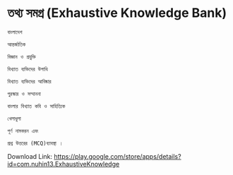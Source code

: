 # তথ্য সমগ্র  (Exhaustive Knowledge Bank)
	
	বাংলাদেশ 

	আন্তর্জাতিক 

	বিজ্ঞান ও প্রযুক্তি 

	বিখ্যাত ব্যক্তিদের উপাধি 

	বিখ্যাত ব্যক্তিদের আবিষ্কার 

	পুরস্কার ও সম্মাননা 

	বাংলার বিখ্যাত কবি ও সাহিত্যিক 

	খেলাধুলা 

	পূর্ণ নামকরন এবং 

	প্রশ্ন উত্তরের (MCQ)ব্যাবস্থা ।
	
Download Link: https://play.google.com/store/apps/details?id=com.nuhin13.ExhaustiveKnowledge